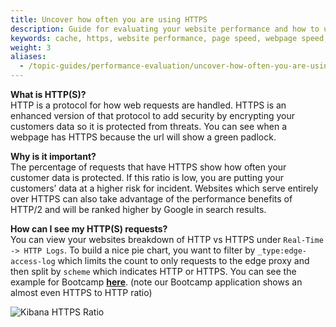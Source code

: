 ```yaml
---
title: Uncover how often you are using HTTPS
description: Guide for evaluating your website performance and how to use Section to make improvements.
keywords: cache, https, website performance, page speed, webpage speed, website security, content delivery network, CDN
weight: 3
aliases:
  - /topic-guides/performance-evaluation/uncover-how-often-you-are-using-https/
---
```


**What is HTTP(S)?**<br/>
HTTP is a protocol for how web requests are handled. HTTPS is an enhanced version of that protocol to add security by encrypting your customers data so it is protected from threats. You can see when a webpage has HTTPS because the url will show a green padlock.

**Why is it important?**<br/>
The percentage of requests that have HTTPS show how often your customer data is protected. If this ratio is low, you are putting your customers’ data at a higher risk for incident.  Websites which serve entirely over HTTPS can also take advantage of the performance benefits of HTTP/2 and will be ranked higher by Google in search results.

**How can I see my HTTP(S) requests?**<br/>
You can view your websites breakdown of HTTP vs HTTPS under `Real-Time -> HTTP Logs`. To build a nice pie chart, you want to filter by `_type:edge-access-log` which limits the count to only requests to the edge proxy and then split by `scheme` which indicates HTTP or HTTPS. You can see the example for Bootcamp **[here][1]**. (note our Bootcamp application shows an almost even HTTPS to HTTP ratio)

[1]: https://aperture.section.io/account/1/application/1/kibana/#/visualize/create?_a=(filters:!(),linked:!f,query:(query_string:(analyze_wildcard:!t,query:'*')),vis:(aggs:!((id:'1',params:(),schema:metric,type:count),(id:'2',params:(filters:!((input:(query:(query_string:(analyze_wildcard:!t,query:'_type:edge-access-log'))))),row:!t),schema:split,type:filters),(id:'3',params:(field:scheme,order:desc,orderBy:'1',size:5),schema:segment,type:terms)),listeners:(),params:(addLegend:!t,addTooltip:!t,isDonut:!f,shareYAxis:!t),type:pie))&indexPattern=account1-app1-*&type=pie&_g=() 

![Kibana HTTPS Ratio](/docs/images/http(s)-ratio-kibana.png?height=400px)